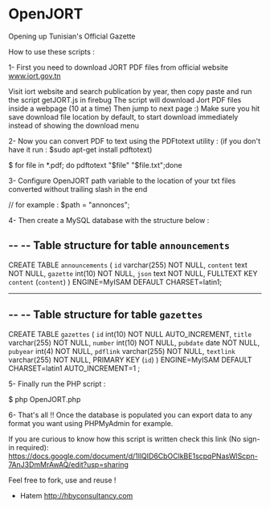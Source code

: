 OpenJORT
========

Opening up Tunisian's Official Gazette

How to use these scripts :

1- First you need to download JORT PDF files from official website www.iort.gov.tn

Visit iort website and search publication by year, then copy paste and run the script getJORT.js in firebug 
The script will download Jort PDF files inside a webpage (10 at a time) Then jump to next page :)
Make sure you hit save download file location by default, to start download immediately instead of showing the download menu

2- Now you can convert PDF to text using the PDFtotext utility :
(if you don't have it run : $sudo apt-get install pdftotext)

$ for file in *.pdf; do pdftotext "$file" "$file.txt";done

3- Configure OpenJORT path variable to the location of your txt files converted without trailing slash in the end

// for example : 
$path = "annonces";

4- Then create a MySQL database with the structure below :

--
-- Table structure for table `announcements`
--

CREATE TABLE `announcements` (
  `id` varchar(255) NOT NULL,
  `content` text NOT NULL,
  `gazette` int(10) NOT NULL,
  `json` text NOT NULL,
  FULLTEXT KEY `content` (`content`)
) ENGINE=MyISAM DEFAULT CHARSET=latin1;

-- --------------------------------------------------------

--
-- Table structure for table `gazettes`
--

CREATE TABLE `gazettes` (
  `id` int(10) NOT NULL AUTO_INCREMENT,
  `title` varchar(255) NOT NULL,
  `number` int(10) NOT NULL,
  `pubdate` date NOT NULL,
  `pubyear` int(4) NOT NULL,
  `pdflink` varchar(255) NOT NULL,
  `textlink` varchar(255) NOT NULL,
  PRIMARY KEY (`id`)
) ENGINE=MyISAM DEFAULT CHARSET=latin1 AUTO_INCREMENT=1 ;


5-  Finally run the PHP script :

$ php OpenJORT.php

6- That's all !! Once the database is populated you can export data to any format you want using PHPMyAdmin for example. 

If you are curious to know how this script is written check this link (No sign-in required):
https://docs.google.com/document/d/1llQID6CbOClkBE1scpqPNasWlScpn-7AnJ3DmMrAwAQ/edit?usp=sharing

Feel free to fork, use and reuse !

- Hatem
http://hbyconsultancy.com